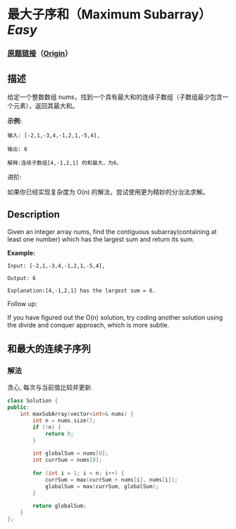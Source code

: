 # 最大子序和（Maximum Subarray）*Easy*
### [原题链接](https://leetcode-cn.com/problems/maximum-subarray)（[Origin](https://leetcode.com/problems/maximum-subarray)）
## 描述
给定一个整数数组 nums，找到一个具有最大和的连续子数组（子数组最少包含一个元素），返回其最大和。

**示例:**
```
输入: [-2,1,-3,4,-1,2,1,-5,4],

输出: 6

解释:连续子数组[4,-1,2,1] 的和最大，为6。
```


进阶:

如果你已经实现复杂度为 O(n) 的解法，尝试使用更为精妙的分治法求解。

## Description
Given an integer array nums, find the contiguous subarray(containing at least one number) which has the largest sum and return its sum.

**Example:**
```
Input: [-2,1,-3,4,-1,2,1,-5,4],

Output: 6

Explanation:[4,-1,2,1] has the largest sum = 6.
```


Follow up:

If you have figured out the O(n) solution, try coding another solution using the divide and conquer approach, which is more subtle.


## 和最大的连续子序列
### 解法
贪心, 每次与当前值比较并更新.
```c++
class Solution {
public:
    int maxSubArray(vector<int>& nums) {
        int n = nums.size();
        if (!n) {
            return 0;
        }
        
        int globalSum = nums[0];
        int currSum = nums[0];
        
        for (int i = 1; i < n; i++) {
            currSum = max(currSum + nums[i], nums[i]);
            globalSum = max(currSum, globalSum);
        }
        
        return globalSum;
    }
};
```